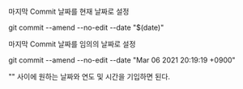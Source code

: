 ### 

마지막 Commit 날짜를 현재 날짜로 설정

git commit --amend --no-edit --date "$(date)"

마지막 Commit 날짜를 임의의 날짜로 설정

git commit --amend --no-edit --date "Mar 06 2021 20:19:19 +0900"

"" 사이에 원하는 날짜와 연도 및 시간을 기입하면 된다.
